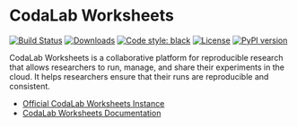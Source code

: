 # CodaLab Worksheets
 
[![Build Status](https://github.com/codalab/codalab-worksheets/workflows/CI/badge.svg)](https://github.com/codalab/codalab-worksheets/actions)
[![Downloads](https://pepy.tech/badge/codalab)](https://pepy.tech/project/codalab)
[![Code style: black](https://img.shields.io/badge/code%20style-black-000000.svg)](https://github.com/ambv/black)
[![License](https://img.shields.io/badge/License-Apache%202.0-blue.svg)](https://opensource.org/licenses/Apache-2.0)
[![PyPI version](https://badge.fury.io/py/codalab.svg)](https://badge.fury.io/py/codalab)


CodaLab Worksheets is a collaborative platform for reproducible research that allows researchers to run, manage, and share their experiments in the cloud. It helps researchers ensure that their runs are reproducible and consistent.

* [Official CodaLab Worksheets Instance](https://worksheets.codalab.org/)
* [CodaLab Worksheets Documentation](https://codalab-worksheets.readthedocs.io/en/latest/)
